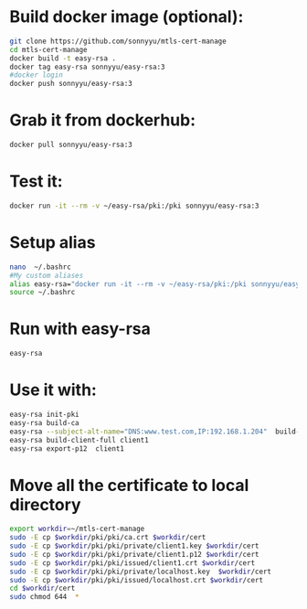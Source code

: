 # Build docker image (optional):
```bash
git clone https://github.com/sonnyyu/mtls-cert-manage
cd mtls-cert-manage
docker build -t easy-rsa .
docker tag easy-rsa sonnyyu/easy-rsa:3
#docker login
docker push sonnyyu/easy-rsa:3
```
# Grab it from dockerhub:
```bash
docker pull sonnyyu/easy-rsa:3
```
# Test it:
```bash
docker run -it --rm -v ~/easy-rsa/pki:/pki sonnyyu/easy-rsa:3
```
# Setup alias
```bash
nano  ~/.bashrc
#My custom aliases
alias easy-rsa="docker run -it --rm -v ~/easy-rsa/pki:/pki sonnyyu/easy-rsa:3"
source ~/.bashrc 
```
# Run with easy-rsa
```bash
easy-rsa
```
# Use it with:
```bash
easy-rsa init-pki
easy-rsa build-ca
easy-rsa --subject-alt-name="DNS:www.test.com,IP:192.168.1.204"  build-server-full localhost nopass
easy-rsa build-client-full client1 
easy-rsa export-p12  client1
```
# Move all the certificate to local directory
```bash
export workdir=~/mtls-cert-manage
sudo -E cp $workdir/pki/pki/ca.crt $workdir/cert 
sudo -E cp $workdir/pki/pki/private/client1.key $workdir/cert
sudo -E cp $workdir/pki/pki/private/client1.p12 $workdir/cert
sudo -E cp $workdir/pki/pki/issued/client1.crt $workdir/cert
sudo -E cp $workdir/pki/pki/private/localhost.key  $workdir/cert
sudo -E cp $workdir/pki/pki/issued/localhost.crt $workdir/cert
cd $workdir/cert
sudo chmod 644  *
```


